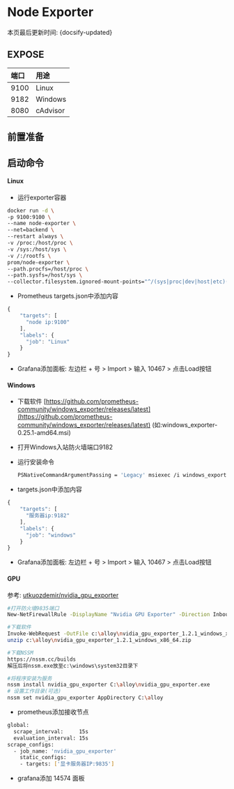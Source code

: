 # Node Exporter

本页最后更新时间: {docsify-updated}

## EXPOSE

| 端口 | 用途 |
| :--- | :--- |
| 9100 | Linux |
| 9182 | Windows |
| 8080 | cAdvisor |

## 前置准备

## 启动命令

<!-- tabs:start -->
#### **Linux**
* 运行exporter容器

```bash
docker run -d \
-p 9100:9100 \
--name node-exporter \
--net=backend \
--restart always \
-v /proc:/host/proc \
-v /sys:/host/sys \
-v /:/rootfs \
prom/node-exporter \
--path.procfs=/host/proc \
--path.sysfs=/host/sys \
--collector.filesystem.ignored-mount-points="^/(sys|proc|dev|host|etc)($|/)"
```

* Prometheus targets.json中添加内容

```javascript
{
    "targets": [
      "node ip:9100"
    ],
    "labels": {
      "job": "Linux"
    }
}
```

* Grafana添加面板: 左边栏 + 号 &gt; Import &gt; 输入 10467 &gt; 点击Load按钮


#### **Windows**
* 下载软件 [https://github.com/prometheus-community/windows_exporter/releases/latest](https://github.com/prometheus-community/windows_exporter/releases/latest) \(如:windows_exporter-0.25.1-amd64.msi)

* 打开Windows入站防火墙端口9182

* 运行安装命令

  ```bash
  PSNativeCommandArgumentPassing = 'Legacy' msiexec /i windows_exporter-0.25.1-amd64.msi ADD_FIREWALL_EXCEPTION=yes ENABLED_COLLECTORS=defaults,memory,tcp  --% EXTRA_FLAGS="--collector.service.services-where ""Name='windows_exporter'"""
  ```
  
* targets.json中添加内容

```javascript
{
    "targets": [
      "服务器ip:9182"
    ],
    "labels": {
      "job": "windows"
    }
}
```

* Grafana添加面板: 左边栏 + 号 &gt; Import &gt; 输入 10467 &gt; 点击Load按钮


#### GPU

参考:  [utkuozdemir/nvidia_gpu_exporter](https://github.com/utkuozdemir/nvidia_gpu_exporter/blob/master/INSTALL.md)

```bash
#打开防火墙9835端口
New-NetFirewallRule -DisplayName "Nvidia GPU Exporter" -Direction Inbound -Action Allow -Protocol TCP -LocalPort 9835

#下载软件
Invoke-WebRequest -OutFile c:\alloy\nvidia_gpu_exporter_1.2.1_windows_x86_64.zip https://github.com/utkuozdemir/nvidia_gpu_exporter/releases/download/v1.2.1/nvidia_gpu_exporter_1.2.1_windows_x86_64.zip
unzip c:\alloy\nvidia_gpu_exporter_1.2.1_windows_x86_64.zip

#下载NSSM
https://nssm.cc/builds
解压后将nssm.exe放至c:\windows\system32目录下

#将程序安装为服务
nssm install nvidia_gpu_exporter C:\alloy\nvidia_gpu_exporter.exe
# 设置工作目录(可选)
nssm set nvidia_gpu_exporter AppDirectory C:\alloy
```

- prometheus添加接收节点

```bash
global:
  scrape_interval:     15s
  evaluation_interval: 15s
scrape_configs:
  - job_name: 'nvidia_gpu_exporter'
    static_configs:
    - targets: ['显卡服务器IP:9835']
```

- grafana添加 14574 面板

<!-- tabs:end -->
